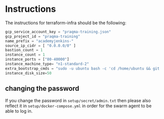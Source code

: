 # Instructions

The instructions for terraform-infra should be the
following:

```tfvars
gcp_service_account_key = "praqma-training.json"
gcp_project_id = "praqma-training"
name_prefix = "academyjenkins-"
source_ip_cidr = [ "0.0.0.0/0" ]
bastion_count = 1
instance_count = 1
instance_ports = ["80-40000"]
instance_machine_type= "n1-standard-2"
extra_bootstrap_cmds = "sudo -u ubuntu bash -c 'cd /home/ubuntu && git clone https://github.com/eficode-academy/jenkins-katas.git && docker-compose -f jenkins-katas/setup/docker-compose.yml up -d'"
instance_disk_size=50
```

## changing the password

If you change the password in
`setup/secret/admin.txt` then please also reflect
it in `setup/docker-compose.yml` in order for the
swarm agent to be able to log in.
